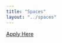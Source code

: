 ```yaml
---
title: "Spaces"
layout: "../spaces"
---
```

<!--<iframe src="https://360player.io/p/DzAaJM/" frameborder="0" width="100%" height="500px" allowfullscreen data-token="DzAaJM"></iframe>-->
<a id="loginBtn" class="btn btn-outline-light my-2 my-sm-0" href="event-form" role="button">Apply Here</a>
<!--
<div class="row event-row">
    <div class="col">
        <img src="/img/event-space.jpg" alt="">
    </div>
    <div class="col">
        <h4>Main Area</h4>
        <ul>
            <li>500 square feet</li>
            <li>12 tables</li>
            <li>60 chairs</li>
            <li>Weekdays: $</li>
            <li>Weekends and Nights: $$</li>
        </ul>
    </div>
</div>-->
